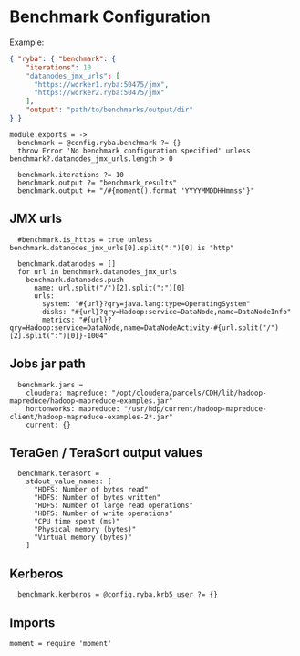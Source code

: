 
# Benchmark Configuration

Example:

```json
{ "ryba": { "benchmark": {
    "iterations": 10
    "datanodes_jmx_urls": [
      "https://worker1.ryba:50475/jmx",
      "https://worker2.ryba:50475/jmx"
    ],
    "output": "path/to/benchmarks/output/dir"
} }
```

    module.exports = ->
      benchmark = @config.ryba.benchmark ?= {}
      throw Error 'No benchmark configuration specified' unless benchmark?.datanodes_jmx_urls.length > 0
      
      benchmark.iterations ?= 10
      benchmark.output ?= "benchmark_results"
      benchmark.output += "/#{moment().format 'YYYYMMDDHHmmss'}"


## JMX urls

      #benchmark.is_https = true unless benchmark.datanodes_jmx_urls[0].split(":")[0] is "http"

      benchmark.datanodes = []
      for url in benchmark.datanodes_jmx_urls
        benchmark.datanodes.push 
          name: url.split("/")[2].split(":")[0]
          urls: 
            system: "#{url}?qry=java.lang:type=OperatingSystem"
            disks: "#{url}?qry=Hadoop:service=DataNode,name=DataNodeInfo"
            metrics: "#{url}?qry=Hadoop:service=DataNode,name=DataNodeActivity-#{url.split("/")[2].split(":")[0]}-1004"


## Jobs jar path

      benchmark.jars = 
        cloudera: mapreduce: "/opt/cloudera/parcels/CDH/lib/hadoop-mapreduce/hadoop-mapreduce-examples.jar"
        hortonworks: mapreduce: "/usr/hdp/current/hadoop-mapreduce-client/hadoop-mapreduce-examples-2*.jar"
        current: {}
        

## TeraGen / TeraSort output values 

      benchmark.terasort =
        stdout_value_names: [
          "HDFS: Number of bytes read"
          "HDFS: Number of bytes written"
          "HDFS: Number of large read operations"
          "HDFS: Number of write operations"
          "CPU time spent (ms)"
          "Physical memory (bytes)"
          "Virtual memory (bytes)"
        ]


## Kerberos

      benchmark.kerberos = @config.ryba.krb5_user ?= {}
        

## Imports 

    moment = require 'moment'
